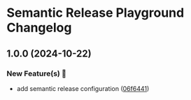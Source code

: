 # Semantic Release Playground Changelog

## 1.0.0 (2024-10-22)

### New Feature(s) 🚀

* add semantic release configuration ([06f6441](https://github.com/jritter/semantic-release-playground/commit/06f644142a4d36f2e9a9e5eae6a7f50cea6fb9c9))
